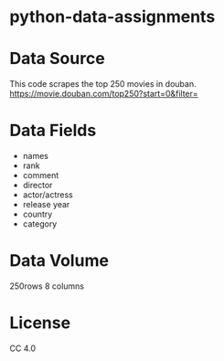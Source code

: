# python-data-assignments
# Data Source
This code scrapes the top 250 movies in douban. 
https://movie.douban.com/top250?start=0&filter=
# Data Fields
* names 
* rank
* comment
* director
* actor/actress 
* release year
* country
* category 
# Data Volume
250rows 8 columns
# License 
CC 4.0

